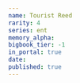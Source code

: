 ```yaml
---
name: Tourist Reed
rarity: 4
series: ent
memory_alpha:
bigbook_tier: -1
in_portal: true
date:
published: true
---
```



